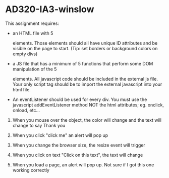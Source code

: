 # AD320-IA3-winslow

This assignment requires:
- an HTML file with 5 <div> elements. Those elements should all have unique ID attributes and be visible on the page to start. (Tip: set borders or background colors on empty divs)

- a JS file that has a minimum of 5 functions that perform some DOM manipulation of the 5 <div> elements. All javascript code should be included in the external js file. Your only script tag should be to import the external javascript into your html file. 

- An eventListener should be used for every div. You must use the javascript addEventListener method NOT the html attributes; eg. onclick, onload, etc... 

1. When you mouse over the object, the color will change and the text will change to say Thank you

2. When you click "click me" an alert will pop up

3. When you change the browser size, the resize event will trigger

4. When you click on text "Click on this text", the text will change

5. When you load a page, an alert will pop up. Not sure if I got this one working correctly

